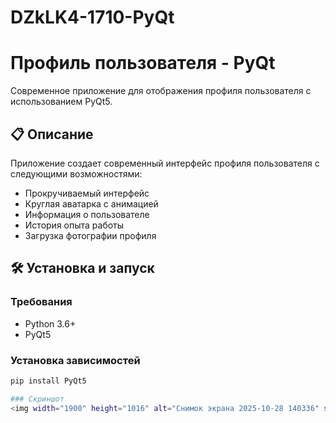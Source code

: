 # DZkLK4-1710-PyQt

# Профиль пользователя - PyQt

Современное приложение для отображения профиля пользователя с использованием PyQt5.

## 📋 Описание

Приложение создает современный интерфейс профиля пользователя с следующими возможностями:
- Прокручиваемый интерфейс
- Круглая аватарка с анимацией
- Информация о пользователе
- История опыта работы
- Загрузка фотографии профиля

## 🛠️ Установка и запуск

### Требования
- Python 3.6+
- PyQt5

### Установка зависимостей
```bash
pip install PyQt5

### Скриншот
<img width="1900" height="1016" alt="Снимок экрана 2025-10-28 140336" src="https://github.com/user-attachments/assets/cffa8e47-f43a-482b-8d84-c5c0970b1e96" />
